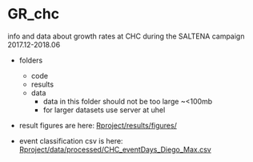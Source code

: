# GR_chc
info and data about growth rates at CHC during the SALTENA campaign 2017.12-2018.06
- folders
  - code 
  - results
  - data 
      - data in this folder should not be too large ~<100mb 
      - for larger datasets use server at uhel
      
- result figures are here:
[Rproject/results/figures/](Rproject/results/figures/)

- event classification csv is here:
[Rproject/data/processed/CHC_eventDays_Diego_Max.csv](Rproject/data/processed/CHC_eventDays_Diego_Max.csv)
      
